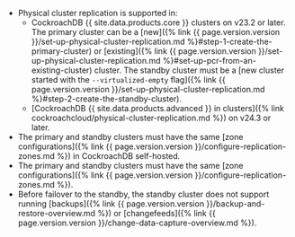 - Physical cluster replication is supported in:
    - CockroachDB {{ site.data.products.core }} clusters on v23.2 or later. The primary cluster can be a [new]({% link {{ page.version.version }}/set-up-physical-cluster-replication.md %}#step-1-create-the-primary-cluster) or [existing]({% link {{ page.version.version }}/set-up-physical-cluster-replication.md %}#set-up-pcr-from-an-existing-cluster) cluster. The standby cluster must be a [new cluster started with the `--virtualized-empty` flag]({% link {{ page.version.version }}/set-up-physical-cluster-replication.md %}#step-2-create-the-standby-cluster).
    - [CockroachDB {{ site.data.products.advanced }} in clusters]({% link cockroachcloud/physical-cluster-replication.md %}) on v24.3 or later.
- The primary and standby clusters must have the same [zone configurations]({% link {{ page.version.version }}/configure-replication-zones.md %}) in CockroachDB self-hosted.
- The primary and standby clusters must have the same [zone configurations]({% link {{ page.version.version }}/configure-replication-zones.md %}).
- Before failover to the standby, the standby cluster does not support running [backups]({% link {{ page.version.version }}/backup-and-restore-overview.md %}) or [changefeeds]({% link {{ page.version.version }}/change-data-capture-overview.md %}).
